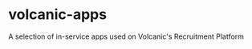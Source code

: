 volcanic-apps
=============

A selection of in-service apps used on Volcanic's Recruitment Platform
